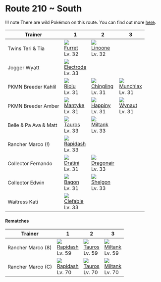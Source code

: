# Route 210 ~ South

!!! note
    There are wild Pokémon on this route. You can find out more [here](../../wild_pokemon/route_210__south/).


Trainer               | 1                                 | 2                                 | 3
---                   | ---                               | ---                               | ---
Twins Teri & Tia      | ![][162]<br>[Furret]<br>Lv. 32    | ![][264]<br>[Linoone]<br>Lv. 32   | &nbsp;
Jogger Wyatt          | ![][101]<br>[Electrode]<br>Lv. 33 | &nbsp;                            | &nbsp;
PKMN Breeder Kahlil   | ![][447]<br>[Riolu]<br>Lv. 31     | ![][433]<br>[Chingling]<br>Lv. 31 | ![][446]<br>[Munchlax]<br>Lv. 31
PKMN Breeder Amber    | ![][458]<br>[Mantyke]<br>Lv. 31   | ![][440]<br>[Happiny]<br>Lv. 31   | ![][360]<br>[Wynaut]<br>Lv. 31
Belle & Pa Ava & Matt | ![][128]<br>[Tauros]<br>Lv. 33    | ![][241]<br>[Miltank]<br>Lv. 33   | &nbsp;
Rancher Marco (!)     | ![][078]<br>[Rapidash]<br>Lv. 33  | &nbsp;                            | &nbsp;
Collector Fernando    | ![][147]<br>[Dratini]<br>Lv. 31   | ![][148]<br>[Dragonair]<br>Lv. 33 | &nbsp;
Collector Edwin       | ![][371]<br>[Bagon]<br>Lv. 31     | ![][372]<br>[Shelgon]<br>Lv. 33   | &nbsp;
Waitress Kati         | ![][036]<br>[Clefable]<br>Lv. 33  | &nbsp;                            | &nbsp;

#### Rematches

Trainer           | 1                                | 2                              | 3
---               | ---                              | ---                            | ---
Rancher Marco (8) | ![][078]<br>[Rapidash]<br>Lv. 59 | ![][128]<br>[Tauros]<br>Lv. 59 | ![][241]<br>[Miltank]<br>Lv. 59
Rancher Marco (C) | ![][078]<br>[Rapidash]<br>Lv. 70 | ![][128]<br>[Tauros]<br>Lv. 70 | ![][241]<br>[Miltank]<br>Lv. 70

[Clefable]: ../../pokemon_changes/036/
[Rapidash]: ../../pokemon_changes/078/
[Electrode]: ../../pokemon_changes/101/
[Tauros]: ../../pokemon_changes/128/
[Dratini]: ../../pokemon_changes/147/
[Dragonair]: ../../pokemon_changes/148/
[Furret]: ../../pokemon_changes/162/
[Miltank]: ../../pokemon_changes/241/
[Linoone]: ../../pokemon_changes/264/
[Wynaut]: ../../pokemon_changes/360/
[Bagon]: ../../pokemon_changes/371/
[Shelgon]: ../../pokemon_changes/372/
[Chingling]: ../../pokemon_changes/433/
[Happiny]: ../../pokemon_changes/440/
[Munchlax]: ../../pokemon_changes/446/
[Riolu]: ../../pokemon_changes/447/
[Mantyke]: ../../pokemon_changes/458/
[036]: ../img/pokemon/036.png
[078]: ../img/pokemon/078.png
[101]: ../img/pokemon/101.png
[128]: ../img/pokemon/128.png
[147]: ../img/pokemon/147.png
[148]: ../img/pokemon/148.png
[162]: ../img/pokemon/162.png
[241]: ../img/pokemon/241.png
[264]: ../img/pokemon/264.png
[360]: ../img/pokemon/360.png
[371]: ../img/pokemon/371.png
[372]: ../img/pokemon/372.png
[433]: ../img/pokemon/433.png
[440]: ../img/pokemon/440.png
[446]: ../img/pokemon/446.png
[447]: ../img/pokemon/447.png
[458]: ../img/pokemon/458.png
